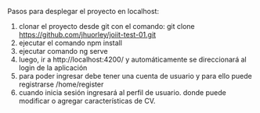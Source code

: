 Pasos para desplegar el proyecto en localhost:
1)  clonar el proyecto desde git con el comando:
        git clone https://github.com/jhuorley/joiit-test-01.git
2) ejecutar el comando 
        npm install
3) ejecutar comando 
        ng serve
4)  luego, ir a http://localhost:4200/ y automáticamente se direccionará al login de la aplicación
5) para poder ingresar debe tener una cuenta de usuario y para ello puede registrarse /home/register
6) cuando inicia sesión ingresará al perfil de usuario. donde puede modificar o agregar características de CV.